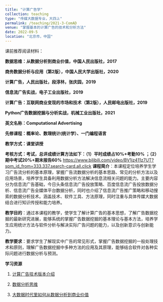 ```yaml
---
title: "计算广告学"
collection: teaching
type: "传媒大数据专业，大四上"
permalink: /teaching/2021-3-ComAD
venue: "掌握基本的计算广告的技术和分析方法"
date: 2022-09-5
location: "北京市，中国"
---
```


课前推荐阅读材料：

**数据思维：从数据分析到商业价值，中国人民出版社，2017**

**商务数据分析与应用（第2版），中国人民大学出版社，2020**

**计算广告，人民出版社，段淳林，张庆园，2019**

**信息流广告实战，电子工业出版社，2019**

**计算广告：互联网商业变现的市场和技术（第2版），人民邮电出版社，2019**

**Python广告数据挖掘与分析实战，机械工业出版社，2021**

**英文名称：Computational Advertising**

**先修课程：概率论、数理统计(统计学）、一门编程语言**

**教学方式：课堂讲授**

**考核方式：考试，总评成绩计算方法如下：（1）平时成绩占10%+考勤10% ；（2）期中考试20%+期末报告60%**
https://www.bilibili.com/video/BV1jz411z7UT?spm_id_from=333.337.search-card.all.click
**课程简介**：本课程定位培养学生学习广告流分析的基本原理，掌握广告流数据分析的基本思路、常见的分析方法以及应用场景，培养学生具备利用数据分析方法解决信息流相关问题的能力。主要内容分为信息流广告基础，今日头条信息流广告投放策略、百度信息流广告投放数据分析、信息流广告全媒体平台数据分析，同时也介绍了信息流广告推广策略和移动搜索的数据分析技术。涵盖技术、软件工具、方法原理，同时注重与具体传媒大数据结合进行知识传授和能力培养。

**教学目的**：通过本课程的教学，使学生了解计算广告的基本思想，了解广告数据挖掘的最新研究进展，能够系统的掌握广告数据挖掘的基本理论与基本方法，培养学生应用统计方法与软件分析与解决实际广告问题的能力，以及创新意识与创新能力。

**教学要求**：要求学生了解现实中广告的常见形式，掌握广告数据挖掘的一般处理技术和原则，理解广告数据挖掘中多种方法的应用及其原理，能够结合软件对各种实际问题进行数据分析与预测。

**学习资源**

1. [计算广告技术版本介绍](https://www.bilibili.com/video/BV1jz411z7UT?spm_id_from=333.337.search-card.all.click)

2. [数据分析思维](https://www.bilibili.com/video/BV16W4y117Gw?spm_id_from=333.337.search-card.all.click&vd_source=e04ad65aaf3336ca7ed37aab4cecbd26)

3. [大数据时代里如何从数据分析到商业价值](https://www.bilibili.com/video/BV1q54y1r7ny?spm_id_from=333.337.search-card.all.click&vd_source=e04ad65aaf3336ca7ed37aab4cecbd26)
